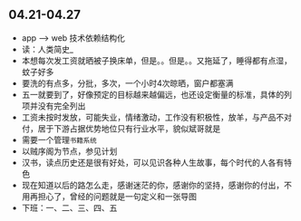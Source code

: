 ##  04.21-04.27

-   app --> web 技术依赖结构化
-   读：人类简史_
-   本想每次发工资就晒被子换床单，但是。。但是。。又拖延了，睡得都有点湿，蚊子好多
-   要洗的有点多，分批，多次，一个小时4次晾晒，窗户都塞满
-   五一就要到了，好像预定的目标越来越偏远，也还设定衡量的标准，具体的列项并没有完全列出
-   工资未按时发放，可能失业，情绪激动，工作没有积极性，放羊，与产品不对付，居于下游占据优势地位只有行业水平，貌似斌哥就是
-   需要一个管理`书籍系统`
-   以贼序阁为节点，参见计划
-   汉书，读点历史还是很有好处，可以见识各种人生故事，每个时代的人各有特色
-   现在知道以后的路怎么走，感谢迷茫的你，感谢你的坚持，感谢你的付出，不用再担心了，曾经的问题就是一句定义和一张导图
-   下班：一、二、三、四、五
